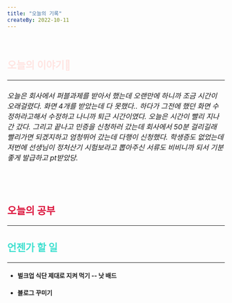 ```yaml
---
title: "오늘의 기록"
createBy: 2022-10-11
---
```



<br>

<h2 style="font-size:23px; color:#ffe4e1">오늘의 이야기🧧</h2>

--- 

<h6 style="font-size:16.3px;">
오늘은 회사에서 퍼블과제를 받아서 했는데 오랜만에 하니까 조금 시간이 오래걸렸다. 화면 4개를 받았는데 다 못했다.. 하다가 그전에 했던 화면 수정하라고해서 수정하고 나니까 퇴근 시간이였다. 오늘은 시간이 빨리 지나간 갔다. 그리고 끝나고 민증을 신청하러 갔는데 회사에서 50분 걸리길래 빨리가면 되겠지하고 엄청뛰어 갔는데 다행이 신청했다. 학생증도 없었는데 저번에 선생님이 정처산기 시험보라고 뽑아주신 서류도 비비니까 되서 기분좋게 발급하고 pt받았당.
</h6>

<h6 style="font-size:16.3px;">
</h6>

<h6 style="font-size:16.3px;">
</h6>

<br>
<h6 style="font-size:16.3px;">
 
</h6>

<h2 style="font-size:23px; color:#dc143c">오늘의 공부</h2>

---

#### 
#### 



<h2 style="font-size:23px; color:#40e0d0">언젠가 할 일</h2>

---
- #### 벌크업 식단 제대로 지켜 먹기 -- 낫 배드
- #### 블로그 꾸미기

<Comment />